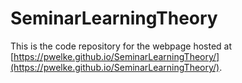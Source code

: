 # SeminarLearningTheory

This is the code repository for the webpage hosted at [https://pwelke.github.io/SeminarLearningTheory/](https://pwelke.github.io/SeminarLearningTheory/).
